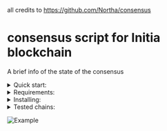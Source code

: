 all credits to <https://github.com/Northa/consensus>

# consensus script for Initia blockchain
A brief info of the state of the consensus

<details>
  <summary>Quick start:</summary>

```sh
cd && git clone https://github.com/DAICers/consensus-initia.git && cd consensus-initia
python3 consensus.py
```  
Autorefresh not yet implemented as a workaround you can use bash trick:  
```while true; do; sleep 3 && python3 ./consensus.py;done```
</details>

<details>
  <summary>Requirements:</summary>
  
  *  Ubuntu 20.04+ 
  *  python3.8+
  *  For the correct work of the application you should configure RPC :26657 and REST :1317 endpoints.  
  For example:  
  ```REST = 'http://1.1.1.1:1317'```
  ```RPC = "http://1.1.1.1:26657"```
  
  
</details>

<details>
  <summary>Installing:</summary>
  
  #### Technically, the installation itself is cloning the repo and providing 2 variables

```sh
$ cd && git clone https://github.com/DAICers/consensus-initia.git && cd consensus-initia
```  
  
  Next open consensus.py in editor and replace REST/RPC variables with an appropriate values.  
  Example:  
  ```REST = 'http://1.1.1.1:1317'```  
  ```RPC = "http://1.1.1.1:26657"```
  
  Once configured you can run the app by following:
  
  ```$ python3 consensus.py ```
</details>

<details>
  <summary>Tested chains:</summary>  
  
- initia
  
</details>



![Example](./screenshots/scr_last.png)
